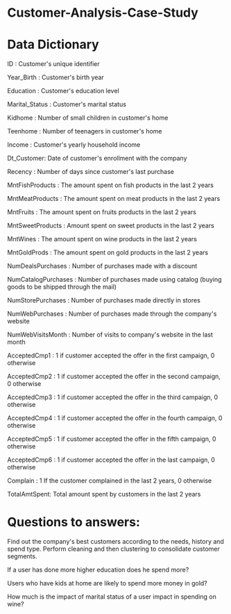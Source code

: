 # Customer-Analysis-Case-Study

# **Data Dictionary**

ID : Customer's unique identifier

Year_Birth : Customer's birth year

Education : Customer's education level

Marital_Status : Customer's marital status

Kidhome : Number of small children in customer's home

Teenhome : Number of teenagers in customer's home

Income : Customer's yearly household income

Dt_Customer: Date of customer's enrollment with the company

Recency : Number of days since customer's last purchase

MntFishProducts : The amount spent on fish products in the last 2 years

MntMeatProducts : The amount spent on meat products in the last 2 years

MntFruits : The amount spent on fruits products in the last 2 years

MntSweetProducts : Amount spent on sweet products in the last 2 years

MntWines : The amount spent on wine products in the last 2 years

MntGoldProds : The amount spent on gold products in the last 2 years

NumDealsPurchases : Number of purchases made with a discount

NumCatalogPurchases : Number of purchases made using catalog (buying goods to be shipped through the mail)

NumStorePurchases : Number of purchases made directly in stores

NumWebPurchases : Number of purchases made through the company's website

NumWebVisitsMonth : Number of visits to company's website in the last month

AcceptedCmp1 : 1 if customer accepted the offer in the first campaign, 0 otherwise

AcceptedCmp2 : 1 if customer accepted the offer in the second campaign, 0 otherwise

AcceptedCmp3 : 1 if customer accepted the offer in the third campaign, 0 otherwise

AcceptedCmp4 : 1 if customer accepted the offer in the fourth campaign, 0 otherwise

AcceptedCmp5 : 1 if customer accepted the offer in the fifth campaign, 0 otherwise

AcceptedCmp6 : 1 if customer accepted the offer in the last campaign, 0 otherwise

Complain : 1 If the customer complained in the last 2 years, 0 otherwise

TotalAmtSpent: Total amount spent by customers in the last 2 years


# **Questions to answers:**

Find out the company's best customers according to the needs, history and spend type.  Perform cleaning and then clustering to consolidate customer segments.

If a user has done more higher education does he spend more?

Users who have kids at home are likely to spend more money in gold?

How much is the impact of marital status of a user impact in spending on wine?  
